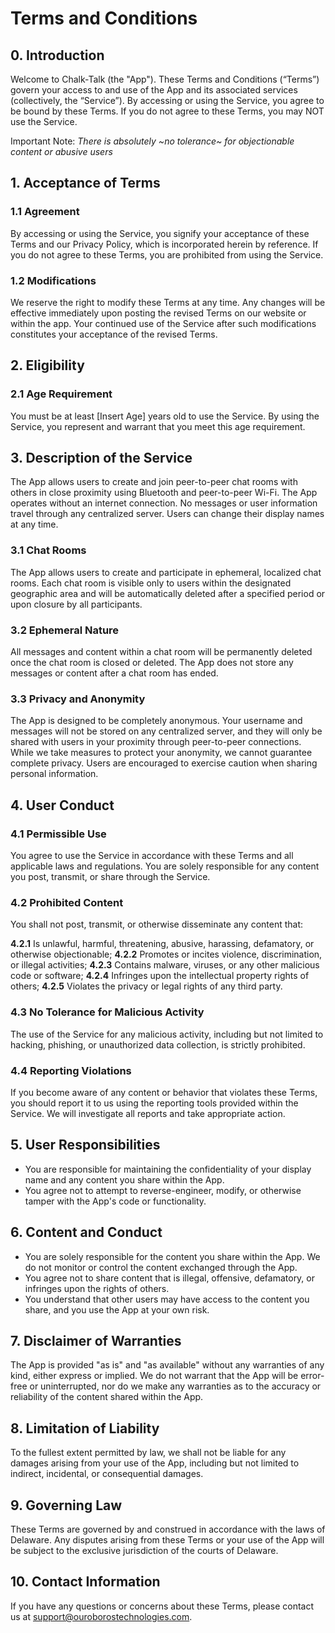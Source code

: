 # Terms and Conditions

## 0. Introduction
Welcome to Chalk-Talk (the "App"). These Terms and Conditions (“Terms”) govern your access to and use of the App and its associated services (collectively, the “Service”). By accessing or using the Service, you agree to be bound by these Terms. If you do not agree to these Terms, you may NOT use the Service.

Important Note: *There is absolutely ~no tolerance~ for objectionable content or abusive users*

## 1. Acceptance of Terms

### 1.1 Agreement
By accessing or using the Service, you signify your acceptance of these Terms and our Privacy Policy, which is incorporated herein by reference. If you do not agree to these Terms, you are prohibited from using the Service.

### 1.2 Modifications
We reserve the right to modify these Terms at any time. Any changes will be effective immediately upon posting the revised Terms on our website or within the app. Your continued use of the Service after such modifications constitutes your acceptance of the revised Terms.

## 2. Eligibility

### 2.1 Age Requirement
You must be at least [Insert Age] years old to use the Service. By using the Service, you represent and warrant that you meet this age requirement.

## 3. Description of the Service
The App allows users to create and join peer-to-peer chat rooms with others in close proximity using Bluetooth and peer-to-peer Wi-Fi. The App operates without an internet connection. No messages or user information travel through any centralized server. Users can change their display names at any time.

### 3.1 Chat Rooms
The App allows users to create and participate in ephemeral, localized chat rooms. Each chat room is visible only to users within the designated geographic area and will be automatically deleted after a specified period or upon closure by all participants.

### 3.2 Ephemeral Nature
All messages and content within a chat room will be permanently deleted once the chat room is closed or deleted. The App does not store any messages or content after a chat room has ended.

### 3.3 Privacy and Anonymity
The App is designed to be completely anonymous. Your username and messages will not be stored on any centralized server, and they will only be shared with users in your proximity through peer-to-peer connections. While we take measures to protect your anonymity, we cannot guarantee complete privacy. Users are encouraged to exercise caution when sharing personal information.

## 4. User Conduct

### 4.1 Permissible Use
You agree to use the Service in accordance with these Terms and all applicable laws and regulations. You are solely responsible for any content you post, transmit, or share through the Service.

### 4.2 Prohibited Content
You shall not post, transmit, or otherwise disseminate any content that:

**4.2.1** Is unlawful, harmful, threatening, abusive, harassing, defamatory, or otherwise objectionable;
**4.2.2** Promotes or incites violence, discrimination, or illegal activities;
**4.2.3** Contains malware, viruses, or any other malicious code or software;
**4.2.4** Infringes upon the intellectual property rights of others;
**4.2.5** Violates the privacy or legal rights of any third party.

### 4.3 No Tolerance for Malicious Activity
The use of the Service for any malicious activity, including but not limited to hacking, phishing, or unauthorized data collection, is strictly prohibited.

### 4.4 Reporting Violations
If you become aware of any content or behavior that violates these Terms, you should report it to us using the reporting tools provided within the Service. We will investigate all reports and take appropriate action.

## 5. User Responsibilities
- You are responsible for maintaining the confidentiality of your display name and any content you share within the App.
- You agree not to attempt to reverse-engineer, modify, or otherwise tamper with the App's code or functionality.

## 6. Content and Conduct
- You are solely responsible for the content you share within the App. We do not monitor or control the content exchanged through the App.
- You agree not to share content that is illegal, offensive, defamatory, or infringes upon the rights of others.
- You understand that other users may have access to the content you share, and you use the App at your own risk.

## 7. Disclaimer of Warranties
The App is provided "as is" and "as available" without any warranties of any kind, either express or implied. We do not warrant that the App will be error-free or uninterrupted, nor do we make any warranties as to the accuracy or reliability of the content shared within the App.

## 8. Limitation of Liability
To the fullest extent permitted by law, we shall not be liable for any damages arising from your use of the App, including but not limited to indirect, incidental, or consequential damages.

## 9. Governing Law
These Terms are governed by and construed in accordance with the laws of Delaware. Any disputes arising from these Terms or your use of the App will be subject to the exclusive jurisdiction of the courts of Delaware.

## 10. Contact Information
If you have any questions or concerns about these Terms, please contact us at support@ouroborostechnologies.com.